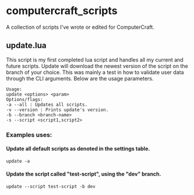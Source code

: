 # computercraft_scripts
A collection of scripts I've wrote or edited for ComputerCraft.

## update.lua
This script is my first completed lua script and handles all my current and future scripts. Update will download the newest version of the script on the branch of your choice. This was mainly a test in how to validate user data through the CLI arguments. Below are the usage parameters.

```
Usage:
update <options> <param>
Options/flags:
-a --all : Updates all scripts.
-v --version : Prints update's version.
-b --branch <branch-name>
-s --script <script1,script2>
```
### Examples uses:
#### Update all default scripts as denoted in the settings table.
```update -a```

#### Update the script called "test-script", using the "dev" branch.
```update --script test-script -b dev```